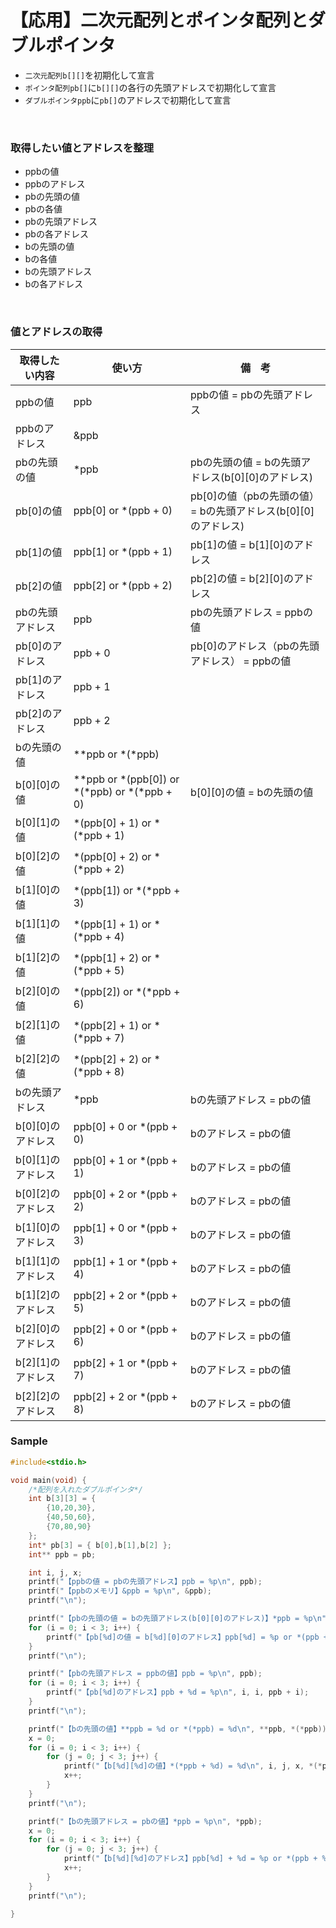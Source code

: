 # 【応用】二次元配列とポインタ配列とダブルポインタ
- `二次元配列b[][]`を初期化して宣言
- `ポインタ配列pb[]`に`b[][]`の各行の先頭アドレスで初期化して宣言
- `ダブルポインタppb`に`pb[]`のアドレスで初期化して宣言
　　
<br>  
  
### 取得したい値とアドレスを整理
- ppbの値
- ppbのアドレス
- pbの先頭の値
- pbの各値
- pbの先頭アドレス
- pbの各アドレス
- bの先頭の値
- bの各値
- bの先頭アドレス
- bの各アドレス
　　
<br>  
  
### 値とアドレスの取得
| 取得したい内容 | 使い方 | 備　考 |  
| --- | --- | --- |  
| ppbの値 | ppb | ppbの値 = pbの先頭アドレス |  
| ppbのアドレス | &ppb |  |  
| pbの先頭の値 | *ppb | pbの先頭の値 = bの先頭アドレス(b[0][0]のアドレス) |  
| pb[0]の値 | ppb[0] or *(ppb + 0) | pb[0]の値（pbの先頭の値）= bの先頭アドレス(b[0][0]のアドレス) |  
| pb[1]の値 | ppb[1] or *(ppb + 1) | pb[1]の値 = b[1][0]のアドレス |  
| pb[2]の値 | ppb[2] or *(ppb + 2) | pb[2]の値 = b[2][0]のアドレス |  
| pbの先頭アドレス | ppb | pbの先頭アドレス = ppbの値 |   
| pb[0]のアドレス | ppb + 0 | pb[0]のアドレス（pbの先頭アドレス） = ppbの値 |  
| pb[1]のアドレス | ppb + 1 |  |  
| pb[2]のアドレス | ppb + 2 |  |  
| bの先頭の値 | **ppb or *(*ppb) |  |  
| b[0][0]の値 | **ppb or *(ppb[0]) or *(*ppb) or *(*ppb + 0) | b[0][0]の値 = bの先頭の値 |  
| b[0][1]の値 | *(ppb[0] + 1) or *(*ppb + 1) |  |  
| b[0][2]の値 | *(ppb[0] + 2) or *(*ppb + 2) |  |  
| b[1][0]の値 | *(ppb[1])  or *(*ppb + 3) |  |  
| b[1][1]の値 | *(ppb[1] + 1) or *(*ppb + 4) |  |  
| b[1][2]の値 | *(ppb[1] + 2) or *(*ppb + 5) |  |  
| b[2][0]の値 | *(ppb[2]) or *(*ppb + 6) |  |  
| b[2][1]の値 | *(ppb[2] + 1) or *(*ppb + 7) |  |  
| b[2][2]の値 | *(ppb[2] + 2) or *(*ppb + 8) |  |  
| bの先頭アドレス | *ppb | bの先頭アドレス = pbの値 |    
| b[0][0]のアドレス | ppb[0] + 0 or *(ppb + 0) | bのアドレス = pbの値 |    
| b[0][1]のアドレス | ppb[0] + 1 or *(ppb + 1) | bのアドレス = pbの値 |    
| b[0][2]のアドレス | ppb[0] + 2 or *(ppb + 2) | bのアドレス = pbの値 |    
| b[1][0]のアドレス | ppb[1] + 0 or *(ppb + 3) | bのアドレス = pbの値 |    
| b[1][1]のアドレス | ppb[1] + 1 or *(ppb + 4) | bのアドレス = pbの値 |    
| b[1][2]のアドレス | ppb[2] + 2 or *(ppb + 5) | bのアドレス = pbの値 |    
| b[2][0]のアドレス | ppb[2] + 0 or *(ppb + 6) | bのアドレス = pbの値 |    
| b[2][1]のアドレス | ppb[2] + 1 or *(ppb + 7) | bのアドレス = pbの値 |    
| b[2][2]のアドレス | ppb[2] + 2 or *(ppb + 8) | bのアドレス = pbの値 |    

### Sample
```c
#include<stdio.h>

void main(void) {
	/*配列を入れたダブルポインタ*/
	int b[3][3] = {
		{10,20,30},
		{40,50,60},
		{70,80,90}
	};
	int* pb[3] = { b[0],b[1],b[2] };
	int** ppb = pb;

	int i, j, x;
	printf("【ppbの値 = pbの先頭アドレス】ppb = %p\n", ppb);
	printf("【ppbのメモリ】&ppb = %p\n", &ppb);
	printf("\n");

	printf("【pbの先頭の値 = bの先頭アドレス(b[0][0]のアドレス)】*ppb = %p\n", *ppb);
	for (i = 0; i < 3; i++) {
		printf("【pb[%d]の値 = b[%d][0]のアドレス】ppb[%d] = %p or *(ppb + %d) = %p\n", i, i, i, ppb[i], i, *(ppb + i));
	}
	printf("\n");

	printf("【pbの先頭アドレス = ppbの値】ppb = %p\n", ppb);
	for (i = 0; i < 3; i++) {
		printf("【pb[%d]のアドレス】ppb + %d = %p\n", i, i, ppb + i);
	}
	printf("\n");

	printf("【bの先頭の値】**ppb = %d or *(*ppb) = %d\n", **ppb, *(*ppb));
	x = 0;
	for (i = 0; i < 3; i++) {
		for (j = 0; j < 3; j++) {			
			printf("【b[%d][%d]の値】*(*ppb + %d) = %d\n", i, j, x, *(*ppb + x));
			x++;
		}
	}
	printf("\n");

	printf("【bの先頭アドレス = pbの値】*ppb = %p\n", *ppb);
	x = 0;
	for (i = 0; i < 3; i++) {
		for (j = 0; j < 3; j++) {
			printf("【b[%d][%d]のアドレス】ppb[%d] + %d = %p or *(ppb + %d) + %d = %p\n", i, j, i, j, ppb[i] + j, i, j, *(ppb + i) + j);
			x++;
		}
	}
	printf("\n");

}
```